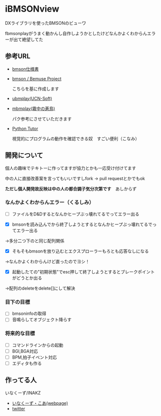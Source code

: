# iBMSONview

DXライブラリを使ったBMSONのビューワ

fbmsonplayがうまく動かんし自作しようかとしたけどなんかよくわからんエラーが出て絶望してた

## 参考URL
- [bmson仕様書](https://bmson-spec.readthedocs.io/en/master/)

- [bmson / Bemuse Project](https://bmson.nekokan.dyndns.info/)

  こちらを基に作成します

- [ubmplay(UCN-Soft)](http://ucn.tokonats.net/)

- [mbmplay(霧中の蒼鳥)](https://mistyblue.info/)

  パク参考にさせていただきます

- [Python Tutor](https://pythontutor.com/visualize.html)

  視覚的にプログラムの動作を確認できる奴　すごい便利（こなみ）

## 開発について

個人の趣味でテキトーに作ってますが協力とかも一応受け付けてます

中の人に直接改善案を言ってもいいですしfork -> pull requestとかでもok

**ただし個人開発故反映は中の人の都合調子気分次第です**　あしからず

### なんかよくわからんエラー（くるしみ）

- [ ] ファイルをD&Dするとなんかヒープぶっ壊れてるでってエラー出る



- [x] bmsonを読み込んでから終了しようとするとなんかヒープぶっ壊れてるでってエラー出る

→多分二つ下のと同じ配列関係

- [x] そもそもbmsonを放り込むとエクスプローラーもろとも応答なしになる

→なんかよくわからんけど直ったのでヨシ！

- [x] 起動したての"初期状態"でesc押して終了しようとするとブレークポイントがどうとか出る

→配列のdeleteをdelete[]にして解決

### 目下の目標

- [ ] bmsoninfoの取得
- [ ] 音鳴らしてオブジェクト降らす

### 将来的な目標

- [ ] コマンドラインからの起動
- [ ] BGI,BGA対応
- [ ] BPM,拍子イベント対応
- [ ] エディタも作る

## 作ってる人
いなくーず/INAKZ

- [いなくーず・こあ(webpage)](https://inakz.github.io/)
- [twitter](https://twitter.com/INAKZgrepe)

